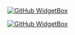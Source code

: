 [![GitHub WidgetBox](https://github-widgetbox.vercel.app/api/profile?username=DiamondGotCat&data=followers,repositories,stars,commits)](https://github.com/DiamondGotCat)

[![GitHub WidgetBox](https://github-widgetbox.vercel.app/api/skills?languages=js,java,php,python,html,css,c,cpp,csharp,swift,dart,bash,xml,json,yaml,mysql,markdown)](https://github.com/DiamondGotCat/)


<!---
DiamondGotCat/DiamondGotCat is a ✨ special ✨ repository because its `README.md` (this file) appears on your GitHub profile.
You can click the Preview link to take a look at your changes.
--->
